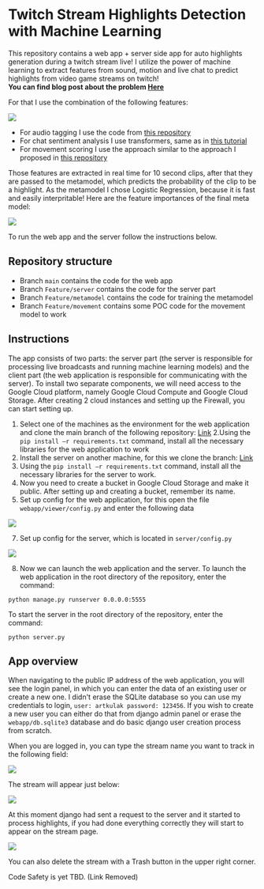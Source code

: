# Twitch Stream Highlights Detection with Machine Learning
This repository contains a web app + server side app for auto highlights generation during a twitch stream live!
I utilize the power of machine learning to extract features from sound, motion and live chat to predict highlights from video game streams on twitch! <br>
<b>You can find blog post about the problem [Here](https://artkulakov.medium.com/how-i-created-an-app-for-live-stream-highlight-detection-for-twitch-532f4027987e)</b>

For that I use the combination of the following features:

![](images/model_features.png)

* For audio tagging I use the code from [this repository](https://github.com/qiuqiangkong/audioset_tagging_cnn)
* For chat sentiment analysis I use transformers, same as in [this tutorial](https://huggingface.co/transformers/quicktour.html)
* For movement scoring I use the approach similar to the approach I proposed in [this repository](https://github.com/artkulak/workout-movement-counting)

Those features are extracted in real time for 10 second clips, after that they are passed to the metamodel, which predicts the probability of the clip to be a highlight. As the metamodel I chose Logistic Regression, because it is fast and easily interpritable! Here are the feature importances of the final meta model:

![](images/feature_importances.png)

To run the web app and the server follow the instructions below.


## Repository structure

* Branch `main` contains the code for the web app
* Branch `Feature/server` contains the code for the server part
* Branch `Feature/metamodel` contains the code for training the metamodel
* Branch `Feature/movement` contains some POC code for the movement model to work

## Instructions

The app consists of two parts: the server part (the server is responsible for processing live broadcasts and running machine learning models) and the client part (the web application is responsible for communicating with the server).
To install two separate components, we will need access to the Google Cloud platform, namely Google Cloud Compute and Google Cloud Storage.
After creating 2 cloud instances and setting up the Firewall, you can start setting up.

1. Select one of the machines as the environment for the web application and clone the main branch of the following repository: [Link](https://github.com/artkulak/stream-highlights-detection)
2.Using the `pip install –r requirements.txt` command, install all the necessary libraries for the web application to work
3. Install the server on another machine, for this we clone the branch: [Link](https://github.com/artkulak/stream-highlights-detection/tree/Feature/server)
4. Using the `pip install –r requirements.txt` command, install all the necessary libraries for the server to work.
5. Now you need to create a bucket in Google Cloud Storage and make it public. After setting up and creating a bucket, remember its name.
6. Set up config for the web application, for this open the file `webapp/viewer/config.py` and enter the following data 

![](images/config_1.png)

7. Set up config for the server, which is located in `server/config.py`

![](images/config_2.png)

8. Now we can launch the web application and the server. To launch the web application in the root directory of the repository, enter the command:

`python manage.py runserver 0.0.0.0:5555`

To start the server in the root directory of the repository, enter the command:

`python server.py`



## App overview

When navigating to the public IP address of the web application, you will see the login panel, in which you can enter the data of an existing user or create a new one.
I didn't erase the SQLite database so you can use my credentials to login, `user: artkulak password: 123456`. If you wish to create a new user you can either do that from django admin panel or erase the `webapp/db.sqlite3` database and do basic django user creation process from scratch.

When you are logged in, you can type the stream name you want to track in the following field:

![](images/add_stream.png)

The stream will appear just below:

![](images/stream_appeared.png)

At this moment django had sent a request to the server and it started to process highlights, if you had done everything correctly they will start to appear on the stream page.

![](images/highlights_appeared.png)

You can also delete the stream with a Trash button in the upper right corner.

Code Safety is yet TBD. (Link Removed)

